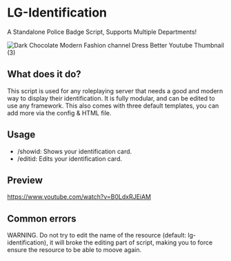 # LG-Identification

A Standalone Police Badge Script, Supports Multiple Departments!

![Dark Chocolate Modern Fashion channel Dress Better Youtube Thumbnail (3)](https://user-images.githubusercontent.com/36009115/167200206-0b3af44f-4094-4e64-8639-ffed5620f49c.png)

## What does it do?

This script is used for any roleplaying server that needs a good and modern way to display their identification.
It is fully modular, and can be edited to use any framework.
This also comes with three default templates, you can add more via the config & HTML file.

## Usage
- /showid: Shows your identification card.
- /editid: Edits your identification card.

## Preview

https://www.youtube.com/watch?v=B0LdxRJEiAM

## Common errors
WARNING. Do not try to edit the name of the resource (default: lg-identification), it will broke the editing part of script, making you to force ensure the resource to be able to moove again.
